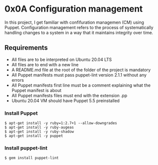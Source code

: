# 0x0A Configuration management

In this project, I get familiar with confifuration managemen (CM) using Puppet. Configuration management refers to the process of systematically handling changes to a system in a way that it maintains integrity over time.

## Requirements

* All files are to be interpreted on Ubuntu 20.04 LTS
* All files are to end with a new line
* A README.md file at the root of the folder of the project is mandatory
* All Puppet manifests must pass puppet-lint version 2.1.1 without any errors
* All Puppet manifests first line must be a comment explaining what the Puppet manifest is about
* All Puppet manifests files must end with the extension .pp
* Ubuntu 20.04 VM should have Puppet 5.5 preinstalled

### Install Puppet

```
$ apt-get install -y ruby=1:2.7+1 --allow-downgrades
$ apt-get install -y ruby-augeas
$ apt-get install -y ruby-shadow
$ apt-get install -y puppet
```

### Install puppet-lint

```
$ gem install puppet-lint
```

